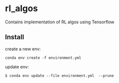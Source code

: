 # rl_algos
Contains implementation of RL algos using Tensorflow


## Install

create a new env:

    conda env create -f environment.yml
  
 update env:
 

    $ conda env update --file environment.yml  --prune
